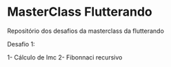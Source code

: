 # MasterClass Flutterando
Repositório dos desafios da masterclass da flutterando

Desafio 1:

1- Cálculo de Imc
2- Fibonnaci recursivo
